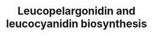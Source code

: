 ---
authors:
- Anwesha
- Eweitz
description: This event has been computationally inferred from an event that has been
  demonstrated in another species.<p>The inference is based on Ensembl Compara orthology
  projection. Briefly, reactions for which all involved PhysicalEntities (in input,
  output and catalyst) have a mapped ortholog or paralog are inferred to the other
  species. High-level events are also inferred for these events to allow for easier
  navigation.<p>Details of projection methods and parameters may be found <a href="/projection.html">here.</a><p>  Source:[http://plantreactome.gramene.org/
  Plant Reactome].
last-edited: 2021-05-26
organisms:
- Zea mays
redirect_from:
- /index.php/Pathway:WP3082
- /instance/WP3082
revision: null
schema-jsonld:
- '@context': https://schema.org/
  '@id': https://wikipathways.github.io/pathways/WP3082.html
  '@type': Dataset
  creator:
    '@type': Organization
    name: WikiPathways
  description: This event has been computationally inferred from an event that has
    been demonstrated in another species.<p>The inference is based on Ensembl Compara
    orthology projection. Briefly, reactions for which all involved PhysicalEntities
    (in input, output and catalyst) have a mapped ortholog or paralog are inferred
    to the other species. High-level events are also inferred for these events to
    allow for easier navigation.<p>Details of projection methods and parameters may
    be found <a href="/projection.html">here.</a><p>  Source:[http://plantreactome.gramene.org/
    Plant Reactome].
  keywords:
  - 2OG
  - CO2
  - GRMZM2G062396
  - H+
  - H2O
  - NADP+
  - NADPH
  - O2
  - SUCCA
  - dihydrokaempferol
  - dihydroquercetin
  - eriodictyol
  - flavonoid-3-hydroxylase
  license: CC0
  name: Leucopelargonidin and leucocyanidin biosynthesis
seo: CreativeWork
title: Leucopelargonidin and leucocyanidin biosynthesis
wpid: WP3082
---